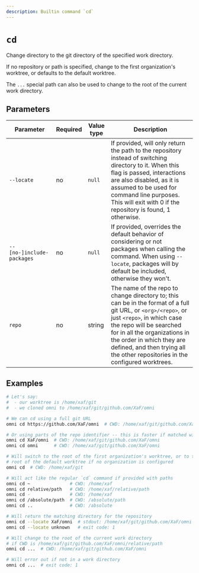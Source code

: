 ```yaml
---
description: Builtin command `cd`
---
```


# `cd`

Change directory to the git directory of the specified work directory.

If no repository or path is specified, change to the first organization's worktree, or defaults to the default worktree.

The `...` special path can also be used to change to the root of the current work directory.

## Parameters

| Parameter       | Required | Value type | Description                                         |
|-----------------|----------|------------|-----------------------------------------------------|
| `--locate` | no | `null` | If provided, will only return the path to the repository instead of switching directory to it. When this flag is passed, interactions are also disabled, as it is assumed to be used for command line purposes. This will exit with 0 if the repository is found, 1 otherwise. |
| `--[no-]include-packages` | no | `null` | If provided, overrides the default behavior of considering or not packages when calling the command. When using `--locate`, packages will by default be included, otherwise they won't. |
| `repo` | no | string | The name of the repo to change directory to; this can be in the format of a full git URL, or `<org>/<repo>`, or just `<repo>`, in which case the repo will be searched for in all the organizations in the order in which they are defined, and then trying all the other repositories in the configured worktrees. |

## Examples

```bash
# Let's say:
#  - our worktree is /home/xaf/git
#  - we cloned omni to /home/xaf/git/github.com/XaF/omni

# We can cd using a full git URL
omni cd https://github.com/XaF/omni  # CWD: /home/xaf/git/github.com/XaF/omni

# Or using parts of the repo identifier -- this is faster if matched with an organization
omni cd XaF/omni  # CWD: /home/xaf/git/github.com/XaF/omni
omni cd omni      # CWD: /home/xaf/git/github.com/XaF/omni

# Will switch to the root of the first organization's worktree, or to the
# root of the default worktree if no organization is configured
omni cd  # CWD: /home/xaf/git

# Will act like the regular `cd` command if provided with paths
omni cd ~               # CWD: /home/xaf
omni cd relative/path   # CWD: /home/xaf/relative/path
omni cd -               # CWD: /home/xaf
omni cd /absolute/path  # CWD: /absolute/path
omni cd ..              # CWD: /absolute

# Will return the matching directory for the repository
omni cd --locate XaF/omni  # stdout: /home/xaf/git/github.com/XaF/omni ; exit code: 0
omni cd --locate unknown   # exit code: 1

# Will change to the root of the current work directory
# if CWD is /home/xaf/git/github.com/XaF/omni/relative/path
omni cd ...  # CWD: /home/xaf/git/github.com/XaF/omni

# Will error out if not in a work directory
omni cd ...  # exit code: 1
```

